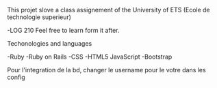 This projet slove a class assignement of the University of ETS (Ecole de technologie superieur)

-LOG 210 
Feel free to learn form it after.

Techonologies and languages

-Ruby
-Ruby on Rails
-CSS
-HTML5
JavaScript
-Bootstrap

Pour l'integration de la bd, changer le username pour le votre dans les config
